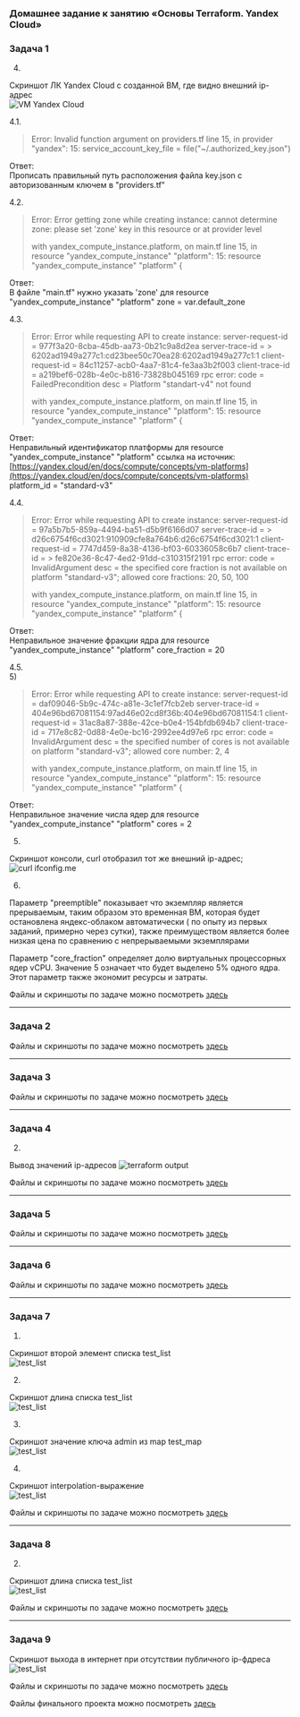 ### Домашнее задание к занятию «Основы Terraform. Yandex Cloud»


### Задача 1  
4.  
Скриншот ЛК Yandex Cloud с созданной ВМ, где видно внешний ip-адрес  
![VM Yandex Cloud](1/m3_ex2_1_4.png)  

4.1.  
  > Error: Invalid function argument
  > on providers.tf line 15, in provider "yandex":
  > 15:   service_account_key_file = file("~/.authorized_key.json")
  
Ответ:  
Прописать правильный путь расположения файла key.json с авторизованным ключем в "providers.tf"

4.2.  
  > Error: Error getting zone while creating instance: cannot determine zone: please set 'zone' key in this resource or at provider level
  > 
  >  with yandex_compute_instance.platform,
  >  on main.tf line 15, in resource "yandex_compute_instance" "platform":
  >  15: resource "yandex_compute_instance" "platform" {

Ответ:  
В файле "main.tf" нужно указать 'zone' для resource "yandex_compute_instance" "platform"
   zone = var.default_zone

4.3.  
  > Error: Error while requesting API to create instance: server-request-id = 977f3a20-8cba-45db-aa73-0b21c9a8d2ea server-trace-id =   > 6202ad1949a277c1:cd23bee50c70ea28:6202ad1949a277c1:1 client-request-id = 84c11257-acb0-4aa7-81c4-fe3aa3b2f003 client-trace-id = a219bef6-028b-4e0c-b816-73828b045169 rpc error: code = FailedPrecondition desc = Platform "standart-v4" not found
  > 
  >  with yandex_compute_instance.platform,
  >   on main.tf line 15, in resource "yandex_compute_instance" "platform":
  >   15: resource "yandex_compute_instance" "platform" {

Ответ:  
Неправильный идентификатор платформы для resource "yandex_compute_instance" "platform"
ссылка на источник: [https://yandex.cloud/en/docs/compute/concepts/vm-platforms](https://yandex.cloud/en/docs/compute/concepts/vm-platforms)   
  platform_id = "standard-v3"

4.4.  
  > Error: Error while requesting API to create instance: server-request-id = 97a5b7b5-859a-4494-ba51-d5b9f6166d07 server-trace-id =   > d26c6754f6cd3021:910909cfe8a764b6:d26c6754f6cd3021:1 client-request-id = 7747d459-8a38-4136-bf03-60336058c6b7 client-trace-id =   > fe820e36-8c47-4ed2-91dd-c310315f2191 rpc error: code = InvalidArgument desc = the specified core fraction is not available on platform "standard-v3"; allowed core fractions: 20, 50, 100
  >  
  >  with yandex_compute_instance.platform,
  >  on main.tf line 15, in resource "yandex_compute_instance" "platform":
  >  15: resource "yandex_compute_instance" "platform" {

Ответ:  
Неправильное значение фракции ядра для resource "yandex_compute_instance" "platform"
    core_fraction = 20

4.5.  
5)
  > Error: Error while requesting API to create instance: server-request-id = daf09046-5b9c-474c-a81e-3c1ef7fcb2eb server-trace-id = 404e96bd67081154:97ad46e02cd8f36b:404e96bd67081154:1 client-request-id = 31ac8a87-388e-42ce-b0e4-154bfdb694b7 client-trace-id = 717e8c82-0d88-4e0e-bc16-2992ee4d97e6 rpc error: code = InvalidArgument desc = the specified number of cores is not available on platform "standard-v3"; allowed core number: 2, 4
  > 
  >  with yandex_compute_instance.platform,
  >  on main.tf line 15, in resource "yandex_compute_instance" "platform":
  >  15: resource "yandex_compute_instance" "platform" {

Ответ:  
Неправильное значение числа ядер для resource "yandex_compute_instance" "platform"
    cores = 2

5.  
Скриншот консоли, curl отобразил тот же внешний ip-адрес;
![curl ifconfig.me](1/m3_ex2_1_5.png)  

6.  
Параметр "preemptible" показывает что экземпляр является прерываемым, таким образом это временная ВМ, которая будет остановлена яндекс-облаком автоматически ( по опыту из первых заданий, примерно через сутки), также преимуществом является более низкая цена по сравнению с непрерываемыми экземплярами

Параметр "core_fraction" определяет долю виртуальных процессорных ядер vCPU. Значение 5 означает что будет выделено 5% одного ядра.
Этот параметр также экономит ресурсы и затраты.

Файлы и скриншоты по задаче можно посмотреть [здесь](1/)  

***
### Задача 2  
Файлы и скриншоты по задаче можно посмотреть [здесь](2/)  

***
### Задача 3  
Файлы и скриншоты по задаче можно посмотреть [здесь](3/)  

***
### Задача 4  
2. 
Вывод значений ip-адресов 
![terraform output](4/m3_ex2_4_2.png)  

Файлы и скриншоты по задаче можно посмотреть [здесь](4/)  

***
### Задача 5  
Файлы и скриншоты по задаче можно посмотреть [здесь](5/)  

***
### Задача 6  
Файлы и скриншоты по задаче можно посмотреть [здесь](6/)  

***
### Задача 7  
1.  
Скриншот второй элемент списка test_list  
![test_list](7/m3_ex2_7_1.png)  

2.  
Скриншот длина списка test_list  
![test_list](7/m3_ex2_7_2.png)  

3.  
Скриншот значение ключа admin из map test_map  
![test_list](7/m3_ex2_7_3.png)  

4.  
Скриншот interpolation-выражение  
![test_list](7/m3_ex2_7_4.png)  

Файлы и скриншоты по задаче можно посмотреть [здесь](7/)  

***
### Задача 8  
2.  
Скриншот длина списка test_list  
![test_list](8/m3_ex2_8_2.png)  

Файлы и скриншоты по задаче можно посмотреть [здесь](8/)  

***
### Задача 9  
Скриншот выхода в интернет при  отсутствии публичного ip-фдреса  
![test_list](9/m3_ex2_9__3.png)  

Файлы и скриншоты по задаче можно посмотреть [здесь](9/)  


Файлы финального проекта можно посмотреть [здесь](src/)  

